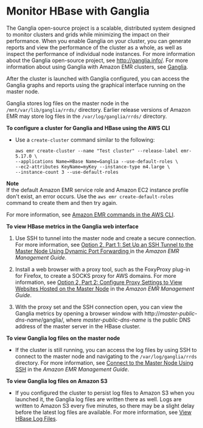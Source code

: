 # Monitor HBase with Ganglia<a name="emr-hbase-ganglia"></a>

The Ganglia open\-source project is a scalable, distributed system designed to monitor clusters and grids while minimizing the impact on their performance\. When you enable Ganglia on your cluster, you can generate reports and view the performance of the cluster as a whole, as well as inspect the performance of individual node instances\. For more information about the Ganglia open\-source project, see [http://ganglia\.info/](http://ganglia.info/)\. For more information about using Ganglia with Amazon EMR clusters, see [Ganglia](emr-ganglia.md)\.

After the cluster is launched with Ganglia configured, you can access the Ganglia graphs and reports using the graphical interface running on the master node\. 

Ganglia stores log files on the master node in the `/mnt/var/lib/ganglia/rrds/` directory\. Earlier release versions of Amazon EMR may store log files in the `/var/log/ganglia/rrds/` directory\.

**To configure a cluster for Ganglia and HBase using the AWS CLI**
+ Use a `create-cluster` command similar to the following:

  ```
  aws emr create-cluster --name "Test cluster" --release-label emr-5.17.0 \
  --applications Name=HBase Name=Ganglia --use-default-roles \
  --ec2-attributes KeyName=myKey --instance-type m4.large \
  --instance-count 3 --use-default-roles
  ```
**Note**  
If the default Amazon EMR service role and Amazon EC2 instance profile don't exist, an error occurs\. Use the `aws emr create-default-roles` command to create them and then try again\.

  For more information, see [Amazon EMR commands in the AWS CLI](http://docs.aws.amazon.com/cli/latest/reference/emr)\.

**To view HBase metrics in the Ganglia web interface**

1. Use SSH to tunnel into the master node and create a secure connection\. For more information, see [Option 2, Part 1: Set Up an SSH Tunnel to the Master Node Using Dynamic Port Forwarding ](http://docs.aws.amazon.com/emr/latest/ManagementGuide/emr-ssh-tunnel.html) in the *Amazon EMR Management Guide*\. 

1. Install a web browser with a proxy tool, such as the FoxyProxy plug\-in for Firefox, to create a SOCKS proxy for AWS domains\. For more information, see [ Option 2, Part 2: Configure Proxy Settings to View Websites Hosted on the Master Node](http://docs.aws.amazon.com/emr/latest/ManagementGuide/emr-connect-master-node-proxy.html) in the *Amazon EMR Management Guide*\. 

1. With the proxy set and the SSH connection open, you can view the Ganglia metrics by opening a browser window with http://*master\-public\-dns\-name*/ganglia/, where *master\-public\-dns\-name* is the public DNS address of the master server in the HBase cluster\. 

**To view Ganglia log files on the master node**
+ If the cluster is still running, you can access the log files by using SSH to connect to the master node and navigating to the `/var/log/ganglia/rrds` directory\. For more information, see [Connect to the Master Node Using SSH](http://docs.aws.amazon.com/emr/latest/ManagementGuide/emr-connect-master-node-ssh.html) in the *Amazon EMR Management Guide*\. 

**To view Ganglia log files on Amazon S3**
+ If you configured the cluster to persist log files to Amazon S3 when you launched it, the Ganglia log files are written there as well\. Logs are written to Amazon S3 every five minutes, so there may be a slight delay before the latest log files are available\. For more information, see [View HBase Log Files](emr-hbase-log-files.md)\. 
